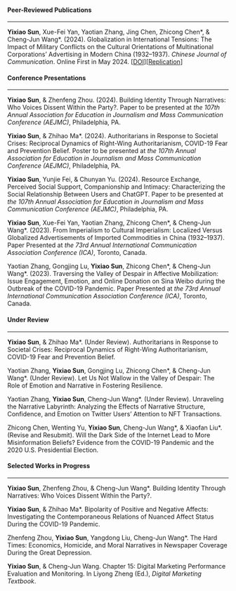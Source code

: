 #### **Peer-Reviewed Publications**

---

**Yixiao Sun**, Xue-Fei Yan, Yaotian Zhang, Jing Chen, Zhicong Chen\*, & Cheng-Jun Wang\*. (2024). Globalization in International Tensions: The Impact of Military Conflicts on the Cultural Orientations of Multinational Corporations’ Advertising in Modern China (1932–1937). _Chinese Journal of Communication_. Online First in May 2024. [[DOI](https://doi.org/10.1080/17544750.2024.2354698)][[Replication](https://doi.org/10.17605/OSF.IO/6S7AQ)]

#### **Conference Presentations**

---

**Yixiao Sun**, & Zhenfeng Zhou. (2024). Building Identity Through Narratives: Who Voices Dissent Within the Party?. Paper to be presented at _the 107th Annual Association for Education in Journalism and Mass Communication Conference (AEJMC)_, Philadelphia, PA.

**Yixiao Sun**, & Zhihao Ma\*. (2024). Authoritarians in Response to Societal Crises: Reciprocal Dynamics of Right-Wing Authoritarianism, COVID-19 Fear and Prevention Belief. Poster to be presented at _the 107th Annual Association for Education in Journalism and Mass Communication Conference (AEJMC)_, Philadelphia, PA.

**Yixiao Sun**, Yunjie Fei, & Chunyan Yu. (2024). Resource Exchange, Perceived Social Support, Companionship and Intimacy: Characterizing the Social Relationship Between Users and ChatGPT. Paper to be presented at _the 107th Annual Association for Education in Journalism and Mass Communication Conference (AEJMC)_, Philadelphia, PA.
    
**Yixiao Sun**, Xue-Fei Yan, Yaotian Zhang, Zhicong Chen\*, & Cheng-Jun Wang\*. (2023). From Imperialism to Cultural Imperialism: Localized Versus Globalized Advertisements of Imported Commodities in China (1932–1937). Paper Presented at _the 73rd Annual International Communication Association Conference (ICA)_, Toronto, Canada.

Yaotian Zhang, Gongjing Lu, **Yixiao Sun**, Zhicong Chen\*, & Cheng-Jun Wang\*. (2023). Traversing the Valley of Despair in Affective Mobilization: Issue Engagement, Emotion, and Online Donation on Sina Weibo during the Outbreak of the COVID-19 Pandemic. Paper Presented at _the 73rd Annual International Communication Association Conference (ICA)_, Toronto, Canada.


#### **Under Review**

---

**Yixiao Sun**, & Zhihao Ma\*. (Under Review). Authoritarians in Response to Societal Crises: Reciprocal Dynamics of Right-Wing Authoritarianism, COVID-19 Fear and Prevention Belief.

Yaotian Zhang, **Yixiao Sun**, Gongjing Lu, Zhicong Chen\*, & Cheng-Jun Wang\*. (Under Review). Let Us Not Wallow in the Valley of Despair: The Role of Emotion and Narrative in Fostering Resilience.

Yaotian Zhang, **Yixiao Sun**, Cheng-Jun Wang\*. (Under Review). Unraveling the Narrative Labyrinth: Analyzing the Effects of Narrative Structure, Confidence, and Emotion on Twitter Users’ Attention to NFT Transactions.

Zhicong Chen, Wenting Yu, **Yixiao Sun**, Cheng-Jun Wang\*, & Xiaofan Liu\*. (Revise and Resubmit). Will the Dark Side of the Internet Lead to More Misinformation Beliefs? Evidence from the COVID-19 Pandemic and the 2020 U.S. Presidential Election.


#### **Selected Works in Progress**

 ---

**Yixiao Sun**, Zhenfeng Zhou, & Cheng-Jun Wang\*. Building Identity Through Narratives: Who Voices Dissent Within the Party?.

**Yixiao Sun**, & Zhihao Ma\*. Bipolarity of Positive and Negative Affects: Investigating the Contemporaneous Relations of Nuanced Affect Status During the COVID-19 Pandemic.

Zhenfeng Zhou, **Yixiao Sun**, Yangdong Liu, Cheng-Jun Wang\*. The Hard Times: Economics, Homicide, and Moral Narratives in Newspaper Coverage During the Great Depression.

**Yixiao Sun**, & Cheng-Jun Wang. Chapter 15: Digital Marketing Performance Evaluation and Monitoring. In Liyong Zheng (Ed.), _Digital Marketing Textbook_.
